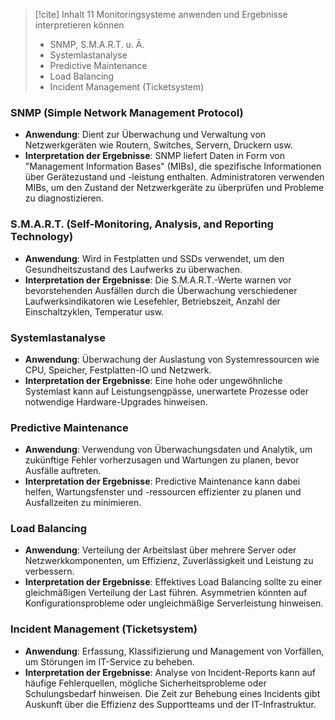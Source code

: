 
> [!cite] Inhalt
> 11 Monitoringsysteme anwenden und Ergebnisse interpretieren können
> 
> - ﻿﻿SNMP, S.M.A.R.T. u. Ä.
> - ﻿﻿Systemlastanalyse
> - ﻿﻿Predictive Maintenance
> - ﻿﻿Load Balancing
> - ﻿﻿Incident Management (Ticketsystem)


### SNMP (Simple Network Management Protocol)
- **Anwendung**: Dient zur Überwachung und Verwaltung von Netzwerkgeräten wie Routern, Switches, Servern, Druckern usw.
- **Interpretation der Ergebnisse**: SNMP liefert Daten in Form von "Management Information Bases" (MIBs), die spezifische Informationen über Gerätezustand und -leistung enthalten. Administratoren verwenden MIBs, um den Zustand der Netzwerkgeräte zu überprüfen und Probleme zu diagnostizieren.

### S.M.A.R.T. (Self-Monitoring, Analysis, and Reporting Technology)
- **Anwendung**: Wird in Festplatten und SSDs verwendet, um den Gesundheitszustand des Laufwerks zu überwachen.
- **Interpretation der Ergebnisse**: Die S.M.A.R.T.-Werte warnen vor bevorstehenden Ausfällen durch die Überwachung verschiedener Laufwerksindikatoren wie Lesefehler, Betriebszeit, Anzahl der Einschaltzyklen, Temperatur usw.

### Systemlastanalyse
- **Anwendung**: Überwachung der Auslastung von Systemressourcen wie CPU, Speicher, Festplatten-IO und Netzwerk.
- **Interpretation der Ergebnisse**: Eine hohe oder ungewöhnliche Systemlast kann auf Leistungsengpässe, unerwartete Prozesse oder notwendige Hardware-Upgrades hinweisen.

### Predictive Maintenance
- **Anwendung**: Verwendung von Überwachungsdaten und Analytik, um zukünftige Fehler vorherzusagen und Wartungen zu planen, bevor Ausfälle auftreten.
- **Interpretation der Ergebnisse**: Predictive Maintenance kann dabei helfen, Wartungsfenster und -ressourcen effizienter zu planen und Ausfallzeiten zu minimieren.

### Load Balancing
- **Anwendung**: Verteilung der Arbeitslast über mehrere Server oder Netzwerkkomponenten, um Effizienz, Zuverlässigkeit und Leistung zu verbessern.
- **Interpretation der Ergebnisse**: Effektives Load Balancing sollte zu einer gleichmäßigen Verteilung der Last führen. Asymmetrien könnten auf Konfigurationsprobleme oder ungleichmäßige Serverleistung hinweisen.

### Incident Management (Ticketsystem)
- **Anwendung**: Erfassung, Klassifizierung und Management von Vorfällen, um Störungen im IT-Service zu beheben.
- **Interpretation der Ergebnisse**: Analyse von Incident-Reports kann auf häufige Fehlerquellen, mögliche Sicherheitsprobleme oder Schulungsbedarf hinweisen. Die Zeit zur Behebung eines Incidents gibt Auskunft über die Effizienz des Supportteams und der IT-Infrastruktur.
